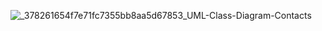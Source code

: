 ![_378261654f7e71fc7355bb8aa5d67853_UML-Class-Diagram-Contacts](https://user-images.githubusercontent.com/6619191/58004332-4bd62100-7ae3-11e9-856c-902f89abb81d.png)
